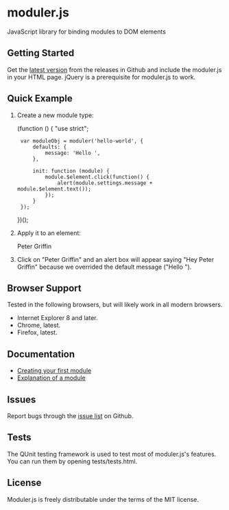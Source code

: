 moduler.js
==========

JavaScript library for binding modules to DOM elements

## Getting Started

Get the [latest version](https://github.com/simplyio/moduler.js/releases) from the releases in Github and include the moduler.js in your HTML page. jQuery is a prerequisite for moduler.js to work.

## Quick Example

1. Create a new module type:

	(function () {
	    "use strict";

	    var moduleObj = moduler('hello-world', {
	        defaults: {
	            message: 'Hello ',
	        },
	        
	        init: function (module) {
	        	module.$element.click(function() {
	        		alert(module.settings.message + module.$element.text());
	        	});
	        }
	    });
	})();

2. Apply it to an element:

	<div>
		<span data-module="hello-world" data-hello-world="message: 'Hey '">Peter Griffin</span>
	</div>

3. Click on "Peter Griffin" and an alert box will appear saying "Hey Peter Griffin" because we overrided the default message ("Hello ").

## Browser Support

Tested in the following browsers, but will likely work in all modern browsers.

- Internet Explorer 8 and later.
- Chrome, latest.
- Firefox, latest.

## Documentation

- [Creating your first module](https://github.com/simplyio/moduler.js/wiki/Creating-your-first-module)
- [Explanation of a module](https://github.com/simplyio/moduler.js/wiki/Example-module-explained)

## Issues

Report bugs through the [issue list](https://github.com/simplyio/moduler.js/issues) on Github.

## Tests

The QUnit testing framework is used to test most of moduler.js's features. You can run them by opening tests/tests.html. 

## License

Moduler.js is freely distributable under the terms of the MIT license.